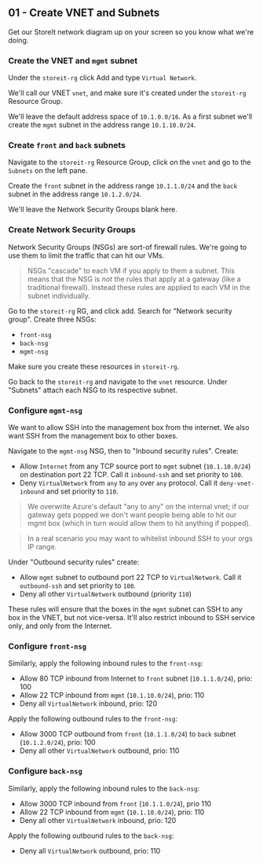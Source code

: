 ## 01 - Create VNET and Subnets

Get our StoreIt network diagram up on your screen so you know what we're doing.

### Create the VNET and `mgmt` subnet

Under the `storeit-rg` click Add and type `Virtual Network`.

We'll call our VNET `vnet`, and make sure it's created under the `storeit-rg` Resource Group.

We'll leave the default address space of `10.1.0.0/16`. As a first subnet we'll create the `mgmt` subnet in the address range `10.1.10.0/24`.

### Create `front` and `back` subnets

Navigate to the `storeit-rg` Resource Group, click on the `vnet` and go to the `Subnets` on the left pane.

Create the `front` subnet in the address range `10.1.1.0/24` and the `back` subnet in the address range `10.1.2.0/24`.

We'll leave the Network Security Groups blank here.

### Create Network Security Groups

Network Security Groups (NSGs) are sort-of firewall rules. We're going to use them to limit the traffic that can hit our VMs.

>NSGs "cascade" to each VM if you apply to them a subnet. This means that the NSG is _not_ the rules that apply at a gateway (like a traditional firewall). Instead these rules are applied to each VM in the subnet individually.

Go to the `storeit-rg` RG, and click add. Search for "Network security group". Create three NSGs:

* `front-nsg`
* `back-nsg`
* `mgmt-nsg`

Make sure you create these resources in `storeit-rg`.

Go back to the `storeit-rg` and navigate to the `vnet` resource. Under "Subnets" attach each NSG to its respective subnet.

### Configure `mgmt-nsg`

We want to allow SSH into the management box from the internet. We also want SSH from the management box to other boxes.

Navigate to the `mgmt-nsg` NSG, then to "Inbound security rules". Create:

* Allow `Internet` from any TCP source port to `mgmt` subnet (`10.1.10.0/24`) on destination port 22 TCP. Call it `inbound-ssh` and set priority to `100`.
* Deny `VirtualNetwork` from `any` to `any` over `any` protocol. Call it `deny-vnet-inbound` and set priority to `110`.

>We overwrite Azure's default "any to any" on the internal vnet; if our gateway gets popped we don't want people being able to hit our mgmt box (which in turn would allow them to hit anything if popped).

>In a real scenario you may want to whitelist inbound SSH to your orgs IP range.

Under "Outbound security rules" create:

* Allow `mgmt` subnet to outbound port 22 TCP to `VirtualNetwork`. Call it `outbound-ssh` and set priority to `100`.
* Deny all other `VirtualNetwork` outbound (priority `110`)

These rules will ensure that the boxes in the `mgmt` subnet can SSH to any box in the VNET, but not vice-versa. It'll also restrict inbound to SSH service only, and only from the Internet.

### Configure `front-nsg`

Similarly, apply the following inbound rules to the `front-nsg`:

* Allow 80 TCP inbound from Internet to `front` subnet (`10.1.1.0/24`), prio: 100
* Allow 22 TCP inbound from `mgmt` (`10.1.10.0/24`), prio: 110
* Deny all `VirtualNetwork` inbound, prio: 120

Apply the following outbound rules to the `front-nsg`:

* Allow 3000 TCP outbound from `front` (`10.1.1.0/24`) to `back` subnet (`10.1.2.0/24`), prio: 100
* Deny all other `VirtualNetwork` outbound, prio: 110

### Configure `back-nsg`

Similarly, apply the following inbound rules to the `back-nsg`:

* Allow 3000 TCP inbound from `front` (`10.1.1.0/24`), prio 110
* Allow 22 TCP inbound from `mgmt` (`10.1.10.0/24`), prio: 110
* Deny all other `VirtualNetwork` inbound, prio: 120

Apply the following outbound rules to the `back-nsg`:

* Deny all `VirtualNetwork` outbound, prio: 110
